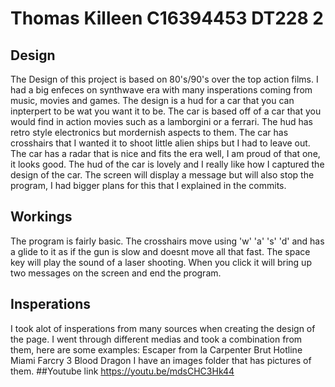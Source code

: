 # Thomas Killeen C16394453 DT228 2
## Design
The Design of this project is based on 80's/90's over the top action films. I had a big enfeces on synthwave era with many insperations
coming from music, movies and games.
The design is a hud for a car that you can inpterpert to be wat you want it to be.
The car is based off of a car that you would find in action movies such as a lamborgini or a ferrari.
The hud has retro style electronics but mordernish aspects to them.
The car has crosshairs that I wanted it to shoot little alien ships but I had to leave out.
The car has a radar that is nice and fits the era well, I am proud of that one, it looks good.
The hud of the car is lovely and I really like how I captured the design of the car.
The screen will display a message but will also stop the program, I had bigger plans for this that I explained in the commits.
## Workings
The program is fairly basic.
The crosshairs move using 'w' 'a' 's' 'd' and has a glide to it as if the gun is slow and doesnt move all that fast.
The space key will play the sound of a laser shooting.
When you click it will bring up two messages on the screen and end the program.
## Insperations
I took alot of insperations from many sources when creating the design of the page.
I went through different medias and took a combination from them, here are some examples:
Escaper from la
Carpenter Brut
Hotline Miami
Farcry 3 Blood Dragon
I have an images folder that has pictures of them.
##Youtube link
https://youtu.be/mdsCHC3Hk44